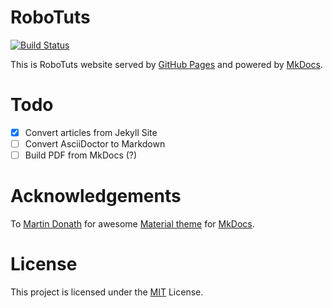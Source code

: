 # RoboTuts
[![Build Status](https://travis-ci.org/robotuts/robotuts.github.io.svg?branch=source)](https://travis-ci.org/robotuts/robotuts.github.io)

This is RoboTuts website served by [GitHub Pages][gh-pages] and powered by
[MkDocs][mkdocs].

[gh-pages]: https://pages.github.com/
[mkdocs]: http://mkdocs.org/

# Todo

- [x] Convert articles from Jekyll Site
- [ ] Convert AsciiDoctor to Markdown
- [ ] Build PDF from MkDocs (?)

# Acknowledgements

To [Martin Donath][squidfunk] for awesome [Material theme][mkdocs-material] for
[MkDocs][mkdocs].

[mkdocs-material]: https://github.com/squidfunk/mkdocs-material
[squidfunk]: https://github.com/squidfunk

# License

This project is licensed under the [MIT](LICENSE) License.